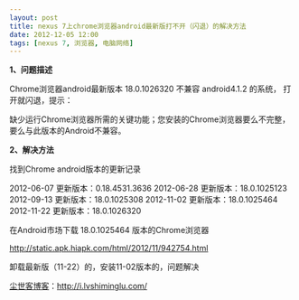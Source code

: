 ```yaml
---
layout: post
title: nexus 7上chrome浏览器android最新版打不开（闪退）的解决方法
date: 2012-12-05 12:00
tags: [nexus 7, 浏览器, 电脑网络]
---
```

<strong>1、问题描述</strong>

Chrome浏览器android最新版本 18.0.1026320 不兼容 android4.1.2 的系统， 打开就闪退，提示：

缺少运行Chrome浏览器所需的关键功能；您安装的Chrome浏览器要么不完整，要么与此版本的Android不兼容。

<strong>2、解决方法</strong>

找到Chrome android版本的更新记录

2012-06-07 更新版本：0.18.4531.3636
2012-06-28 更新版本：18.0.1025123
2012-09-13 更新版本：18.0.1025308
2012-11-02 更新版本：18.0.1025464
2012-11-22 更新版本：18.0.1026320

在Android市场下载 18.0.1025464 版本的Chrome浏览器

<a href="http://static.apk.hiapk.com/html/2012/11/942754.html" target="_blank">http://static.apk.hiapk.com/html/2012/11/942754.html</a>

卸载最新版（11-22）的，安装11-02版本的，问题解决

<a href="http://i.lvshiminglu.com/">尘世客博客</a>：<a href="http://i.lvshiminglu.com/">http://i.lvshiminglu.com/</a>

